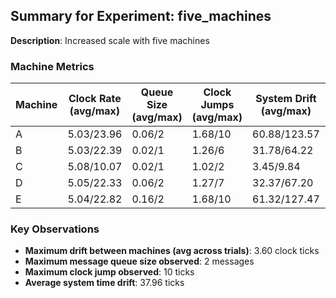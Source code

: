 ## Summary for Experiment: five_machines

**Description**: Increased scale with five machines

### Machine Metrics

| Machine | Clock Rate (avg/max) | Queue Size (avg/max) | Clock Jumps (avg/max) | System Drift (avg/max) | Machine Drift (avg) | Events (I/S/R/B) | Run Duration | Final Clock |
|---------|---------------------|---------------------|---------------------|------------------------|---------------------|-----------------|-------------|------------|
| A | 5.03/23.96 | 0.06/2 | 1.68/10 | 60.88/123.57 | -1.08 | 71.0/20.2/78.6/8.2 | 59.2s | 299 |
| B | 5.03/22.39 | 0.02/1 | 1.26/6 | 31.78/64.22 | -0.68 | 118.4/35.0/69.6/14.0 | 59.2s | 299 |
| C | 5.08/10.07 | 0.02/1 | 1.02/2 | 3.45/9.84 | 2.32 | 158.6/44.6/71.0/21.8 | 59.3s | 302 |
| D | 5.05/22.33 | 0.06/2 | 1.27/7 | 32.37/67.20 | -0.08 | 102.0/29.8/91.6/13.6 | 59.2s | 300 |
| E | 5.04/22.82 | 0.16/2 | 1.68/10 | 61.32/127.47 | -0.48 | 61.2/15.8/93.4/7.6 | 59.2s | 299 |

### Key Observations

* **Maximum drift between machines (avg across trials)**: 3.60 clock ticks
* **Maximum message queue size observed**: 2 messages
* **Maximum clock jump observed**: 10 ticks
* **Average system time drift**: 37.96 ticks
